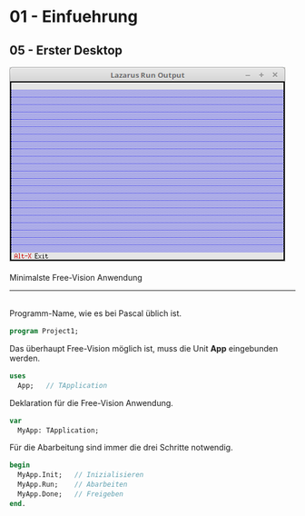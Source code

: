 # 01 - Einfuehrung
## 05 - Erster Desktop

<img src="image.png" alt="Selfhtml"><br><br>
Minimalste Free-Vision Anwendung

<hr><br>
Programm-Name, wie es bei Pascal üblich ist.


```pascal
program Project1;
```

Das überhaupt Free-Vision möglich ist, muss die Unit <b>App</b> eingebunden werden.


```pascal
uses
  App;   // TApplication
```

Deklaration für die Free-Vision Anwendung.


```pascal
var
  MyApp: TApplication;
```

Für die Abarbeitung sind immer die drei Schritte notwendig.


```pascal
begin
  MyApp.Init;   // Inizialisieren
  MyApp.Run;    // Abarbeiten
  MyApp.Done;   // Freigeben
end.
```



